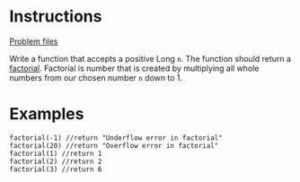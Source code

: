 # Instructions
[Problem files](.)

Write a function that accepts a positive Long `n`. The function should return a [factorial](https://en.wikipedia.org/wiki/Factorial).
Factorial is number that is created by multiplying all whole numbers from our chosen number `n` down to 1.

# Examples
```
factorial(-1) //return "Underflow error in factorial"
factorial(20) //return "Overflow error in factorial"
factorial(1) //return 1
factorial(2) //return 2
factorial(3) //return 6
```

